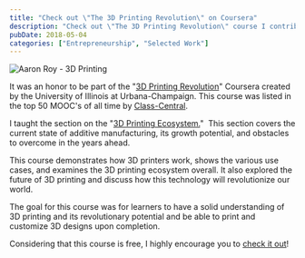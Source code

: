 ```yaml
---
title: "Check out \"The 3D Printing Revolution\" on Coursera"
description: "Check out \"The 3D Printing Revolution\" course I contributed to on Coursera!"
pubDate: 2018-05-04
categories: ["Entrepreneurship", "Selected Work"]
---
```


![Aaron Roy - 3D Printing](/images/3d-printing-revolution-on-coursera-1759632215056.png)

It was an honor to be part of the "[3D Printing Revolution](https://www.coursera.org/learn/3d-printing-revolution)" Coursera created by the University of Illinois at Urbana-Champaign. This course was listed in the top 50 MOOC's of all time by [Class-Central](https://www.class-central.com/report/top-moocs/).

I taught the section on the "[3D Printing Ecosystem.](https://www.coursera.org/lecture/3d-printing-revolution/3d-printing-ecosystem-aaron-roy-2zjzy)"  This section covers the current state of additive manufacturing, its growth potential, and obstacles to overcome in the years ahead. 

This course demonstrates how 3D printers work, shows the various use cases, and examines the 3D printing ecosystem overall. It also explored the future of 3D printing and discuss how this technology will revolutionize our world. 

The goal for this course was for learners to have a solid understanding of 3D printing and its revolutionary potential and be able to print and customize 3D designs upon completion. 

Considering that this course is free, I highly encourage you to [check it out](https://www.coursera.org/learn/3d-printing-revolution)!